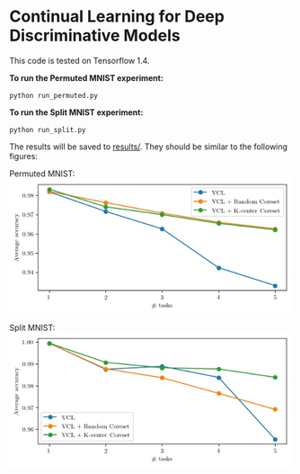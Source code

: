# Continual Learning for Deep Discriminative Models

This code is tested on Tensorflow 1.4.

**To run the Permuted MNIST experiment:**

	python run_permuted.py

**To run the Split MNIST experiment:**

	python run_split.py

The results will be saved to [results/](results/). They should be similar to the following figures:

Permuted MNIST:
![permuted](results/permuted.jpg)

Split MNIST:
![split](results/split.jpg)
